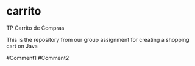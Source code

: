 # carrito
TP Carrito de Compras

This is the repository from our group assignment for creating a shopping cart on Java

#Comment1
#Comment2

